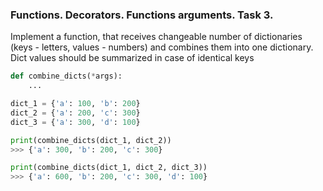 ### Functions. Decorators. Functions arguments. Task 3. 
Implement a function, that receives changeable number of dictionaries (keys - letters, values - numbers) and combines them into one dictionary.
Dict values should be summarized in case of identical keys

```python
def combine_dicts(*args):
    ...

dict_1 = {'a': 100, 'b': 200}
dict_2 = {'a': 200, 'c': 300}
dict_3 = {'a': 300, 'd': 100}

print(combine_dicts(dict_1, dict_2))
>>> {'a': 300, 'b': 200, 'c': 300}

print(combine_dicts(dict_1, dict_2, dict_3))
>>> {'a': 600, 'b': 200, 'c': 300, 'd': 100}

